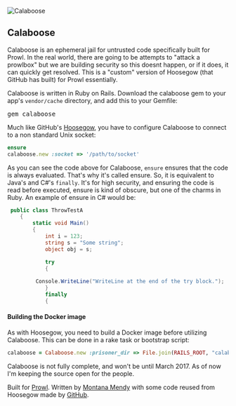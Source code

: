 ![Calaboose](http://www.getprowl.com/bull.png)

## Calaboose

Calaboose is an ephemeral jail for untrusted code specifically built for Prowl. In the real world, there are going to be attempts to "attack a prowlbox" but we are building security so this doesnt happen, or if it does, it can quickly get resolved. This is a "custom" version of Hoosegow (that GitHub has built) for Prowl essentially. 

Calaboose is written in Ruby on Rails. Download the calaboose gem to your app's `vendor/cache` directory, and add this to your Gemfile:

<pre>gem calaboose</pre>

Much like GitHub's <a href="http://www.github.com/github/hoosegow">Hoosegow</a>, you have to configure Calaboose to connect to a non standard Unix socket:

```ruby
ensure
calaboose.new :socket => '/path/to/socket'
```

As you can see the code above for Calaboose, ```ensure``` ensures that the code is always evaluated. That's why it's called ensure. So, it is equivalent to Java's and C#'s ```finally```. It's for high security, and ensuring the code is read before executed, ensure is kind of obscure, but one of the charms in Ruby. An example of ensure in C# would be:

```c#
 public class ThrowTestA
    {
        static void Main()
        {
            int i = 123;
            string s = "Some string";
            object obj = s;

            try
            {
            
         Console.WriteLine("WriteLine at the end of the try block.");
            }
            finally
            {
```

#### Building the Docker image

As with Hoosegow, you need to build a Docker image before utilizing Calaboose. This can be done in a rake task or bootstrap script:
```ruby
calaboose = Calaboose.new :prisoner_dir => File.join(RAILS_ROOT, "calaboose_ensure")
```

Calaboose is not fully complete, and won't be until March 2017. As of now I'm keeping the source open for the people.

Built for <a href="http://www.getprowl.com">Prowl</a>. Written by <a href="http://www.montanamendy.com">Montana Mendy</a> with some code reused from Hoosegow made by <a href="http://www.github.com/GitHub/hoosegow">GitHub</a>.

